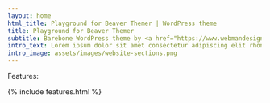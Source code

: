 ```yaml
---
layout: home
html_title: Playground for Beaver Themer | WordPress theme
title: Playground for Beaver Themer
subtitle: Barebone WordPress theme by <a href="https://www.webmandesign.eu">WebMan Design</a>
intro_text: Lorem ipsum dolor sit amet consectetur adipiscing elit rhoncus erat fringilla integer montes accumsan, scelerisque eros porta netus tellus luctus enim tortor sodales nulla feugiat.
intro_image: assets/images/website-sections.png
---
```


Features:

{% include features.html %}
